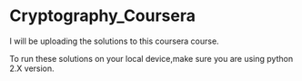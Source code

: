 # Cryptography_Coursera

I will be uploading the solutions to this coursera course.

To run these solutions on your local device,make sure you are using python 2.X version.

